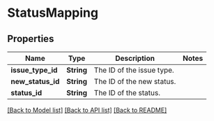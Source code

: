 # StatusMapping

## Properties

Name | Type | Description | Notes
------------ | ------------- | ------------- | -------------
**issue_type_id** | **String** | The ID of the issue type. | 
**new_status_id** | **String** | The ID of the new status. | 
**status_id** | **String** | The ID of the status. | 

[[Back to Model list]](../README.md#documentation-for-models) [[Back to API list]](../README.md#documentation-for-api-endpoints) [[Back to README]](../README.md)



